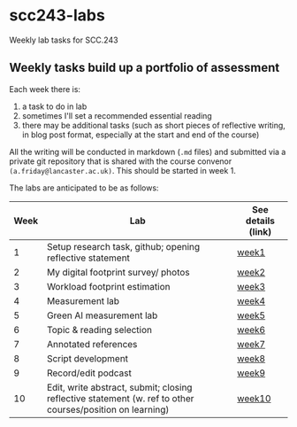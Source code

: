 # scc243-labs
Weekly lab tasks for SCC.243

## Weekly tasks build up a portfolio of assessment

Each week there is:

1. a task to do in lab
2. sometimes I'll set a recommended essential reading
3. there may be additional tasks (such as short pieces of reflective writing, in blog post format, especially at the start and end of the course)

All the writing will be conducted in markdown (`.md` files) and submitted via a private git repository that is shared with the course convenor `(a.friday@lancaster.ac.uk)`.  This should be started in week 1.

The labs are anticipated to be as follows:

| Week | Lab | See details (link) |
| ---  | --- | --- |
| 1 | Setup research task, github; opening reflective statement | [week1](week1) |
| 2 | My digital footprint survey/ photos | [week2](week2) |
| 3 | Workload footprint estimation | [week3](week3) |
| 4 | Measurement lab | [week4](week4) |
| 5 | Green AI measurement lab | [week5](week5) |
| 6 | Topic & reading selection | [week6](week6) |
| 7 | Annotated references | [week7](week7) |
| 8 | Script development  | [week8](week8) |
| 9 | Record/edit podcast | [week9](week9) |
| 10 | Edit, write abstract, submit; closing reflective statement (w. ref to other courses/position on learning) | [week10](week10) |

